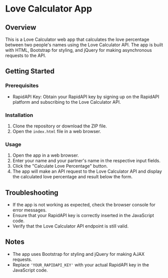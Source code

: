 # Love Calculator App

## Overview

This is a Love Calculator web app that calculates the love percentage between two people's names using the Love Calculator API. The app is built with HTML, Bootstrap for styling, and jQuery for making asynchronous requests to the API.

## Getting Started

### Prerequisites

- RapidAPI Key: Obtain your RapidAPI key by signing up on the RapidAPI platform and subscribing to the Love Calculator API.

### Installation

1. Clone the repository or download the ZIP file.
2. Open the `index.html` file in a web browser.

### Usage

1. Open the app in a web browser.
2. Enter your name and your partner's name in the respective input fields.
3. Click the "Calculate Love Percentage" button.
4. The app will make an API request to the Love Calculator API and display the calculated love percentage and result below the form.

## Troubleshooting

- If the app is not working as expected, check the browser console for error messages.
- Ensure that your RapidAPI key is correctly inserted in the JavaScript code.
- Verify that the Love Calculator API endpoint is still valid.

## Notes

- The app uses Bootstrap for styling and jQuery for making AJAX requests.
- Replace `'YOUR_RAPIDAPI_KEY'` with your actual RapidAPI key in the JavaScript code.

